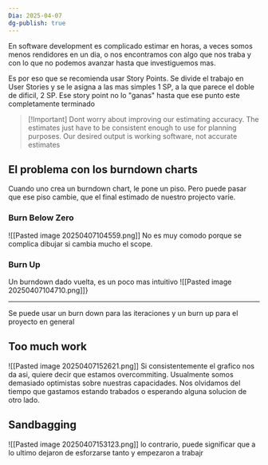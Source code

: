 ```yaml
---
Dia: 2025-04-07
dg-publish: true
---
```

En software development es complicado estimar en horas, a veces somos menos rendidores en un dia, o nos encontramos con algo que nos traba y con lo que no podemos avanzar hasta que investiguemos mas.

Es por eso que se recomienda usar Story Points. Se divide el trabajo en User Stories y se le asigna a las mas simples 1 SP, a la que parece el doble de dificil, 2 SP. Ese story point no lo "ganas" hasta que ese punto este completamente terminado

>[!Important] Dont worry about improving our estimating accuracy. The estimates just have to be consistent enough to use for planning purposes. Our desired output is working software, not accurate estimates


## El problema con los burndown charts 
Cuando uno crea un burndown chart, le pone un piso. Pero puede pasar que ese piso cambie, que el final estimado de nuestro projecto varíe. 
### Burn Below Zero 
![[Pasted image 20250407104559.png]]
No es muy comodo porque se complica dibujar si cambia mucho el scope.

### Burn Up
Un burndown dado vuelta, es un poco mas intuitivo
![[Pasted image 20250407104710.png]]}



--- 
Se puede usar un burn down para las iteraciones y un burn up para el proyecto en general

## Too much work
![[Pasted image 20250407152621.png]]
Si consistentemente el grafico nos da asi, quiere decir que estamos overcommiting. Usualmente somos demasiado optimistas sobre nuestras capacidades. Nos olvidamos del tiempo que gastamos estando trabados o esperando alguna solucion de otro lado.


## Sandbagging
![[Pasted image 20250407153123.png]]
lo contrario, puede significar que a lo ultimo dejaron de esforzarse tanto y empezaron a trabajr
